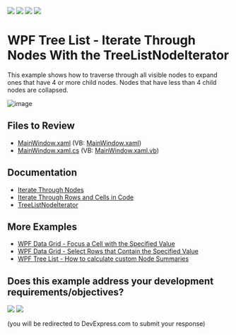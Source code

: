 <!-- default badges list -->
![](https://img.shields.io/endpoint?url=https://codecentral.devexpress.com/api/v1/VersionRange/128651735/24.2.1%2B)
[![](https://img.shields.io/badge/Open_in_DevExpress_Support_Center-FF7200?style=flat-square&logo=DevExpress&logoColor=white)](https://supportcenter.devexpress.com/ticket/details/E3102)
[![](https://img.shields.io/badge/📖_How_to_use_DevExpress_Examples-e9f6fc?style=flat-square)](https://docs.devexpress.com/GeneralInformation/403183)
[![](https://img.shields.io/badge/💬_Leave_Feedback-feecdd?style=flat-square)](#does-this-example-address-your-development-requirementsobjectives)
<!-- default badges end -->

# WPF Tree List - Iterate Through Nodes With the TreeListNodeIterator

This example shows how to traverse through all visible nodes to expand ones that have 4 or more child nodes. Nodes that have less than 4 child nodes are collapsed.

![image](https://user-images.githubusercontent.com/65009440/193820527-6e80c18a-dc31-4ad8-a1e8-66974609b04c.png)

## Files to Review

* [MainWindow.xaml](./CS/WpfApplication1/MainWindow.xaml) (VB: [MainWindow.xaml](./VB/WpfApplication1/MainWindow.xaml))
* [MainWindow.xaml.cs](./CS/WpfApplication1/MainWindow.xaml.cs) (VB: [MainWindow.xaml.vb](./VB/WpfApplication1/MainWindow.xaml.vb))

## Documentation

* [Iterate Through Nodes](https://docs.devexpress.com/WPF/9570/controls-and-libraries/data-grid/grid-view-data-layout/nodes/iterate-through-nodes)
* [Iterate Through Rows and Cells in Code](https://docs.devexpress.com/WPF/6122/controls-and-libraries/data-grid/grid-view-data-layout/iterate-through-rows)
* [TreeListNodeIterator](https://docs.devexpress.com/WPF/DevExpress.Xpf.Grid.TreeListNodeIterator)

## More Examples

* [WPF Data Grid - Focus a Cell with the Specified Value](https://github.com/DevExpress-Examples/how-to-focus-a-cell-with-the-specified-value-e1544)
* [WPF Data Grid - Select Rows that Contain the Specified Value](https://github.com/DevExpress-Examples/how-to-select-rows-that-contain-the-specified-value-e1920)
* [WPF Tree List - How to calculate custom Node Summaries](https://github.com/DevExpress-Examples/how-to-calculate-custom-node-summaries-in-treelistview-t506349)
<!-- feedback -->
## Does this example address your development requirements/objectives?

[<img src="https://www.devexpress.com/support/examples/i/yes-button.svg"/>](https://www.devexpress.com/support/examples/survey.xml?utm_source=github&utm_campaign=wpf-treelist-iterate-through-nodes-with-the-treelistnodeiterator&~~~was_helpful=yes) [<img src="https://www.devexpress.com/support/examples/i/no-button.svg"/>](https://www.devexpress.com/support/examples/survey.xml?utm_source=github&utm_campaign=wpf-treelist-iterate-through-nodes-with-the-treelistnodeiterator&~~~was_helpful=no)

(you will be redirected to DevExpress.com to submit your response)
<!-- feedback end -->
